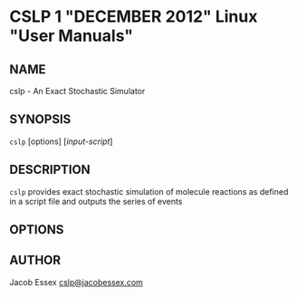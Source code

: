 CSLP 1 "DECEMBER 2012" Linux "User Manuals"
=======================================

NAME
----

cslp - An Exact Stochastic Simulator

SYNOPSIS
--------

`cslp` [options] [*input-script*]

DESCRIPTION
-----------

`cslp` provides exact stochastic simulation of molecule reactions as defined in
a script file and outputs the series of events

OPTIONS
-------


AUTHOR
------

Jacob Essex <cslp@jacobessex.com>
